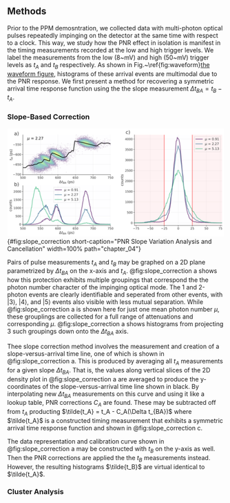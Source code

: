 ## Methods

<!-- In paper -->

Prior to the PPM demosntration, we collected data with multi-photon optical pulses repeatedly impinging on the detector at the same time with respect to a clock. This way, we study how the PNR effect in isolation is manifest in the timing measurements recorded at the low and high trigger levels. We label the measurements from the low (8~mV) and high (50~mV) trigger levels as $t_A$ and $t_B$ respectively. As shown in <span class="latex"> Fig.~\ref{fig:waveform}</span><span class="html">[the waveform figure](section_03_introduction.md#fig:waveform)</span>, histograms of these arrival events are multimodal due to the PNR response. We first present a method for recovering a symmetric arrival time response function using the the slope measurement $\Delta t_{BA} = t_B - t_A$. 

### Slope-Based Correction

![**PNR Slope Variation Analysis and Cancellation** a) 2D histogram of RF pulse measurements. Through graphing slope $\Delta t_{BA}$ on the x-axis and arrival time $t_A$ on the y-axis, a series of groupings are visible that identify the discrete photon numbers detected. ](./figs/slope_cancellation_light.svg){#fig:slope_correction short-caption="PNR Slope Variation Analysis and Cancellation" width=100% path="chapter_04"}


Pairs of pulse measurements $t_A$ and $t_B$ may be graphed on a 2D plane parametrized by  $\Delta t_{BA}$ on the x-axis and $t_A$. @fig:slope_correction a shows how this protection exhibits multiple groupings that correspond the the photon number character of the impinging optical mode. The 1 and 2-photon events are clearly identifiable and seperated from other events, with $|3\rangle$, $|4\rangle$, and $|5\rangle$ events also visible with less mutual separation. While @fig:slope_correction a is shown here for just one mean photon number $\mu$, these grouplings are collected for a full range of attenuations and corresponding $\mu$. @fig:slope_correction a shows histograms from projecting 3 such groupings down onto the $\Delta t_{BA}$ axis. 

Thee slope correction method involves the measurement and creation of a slope-versus-arrival time line, one of which is shown in @fig:slope_correction a. This is produced by averaging all $t_A$ measurements for a given slope $\Delta t_{BA}$. That is, the values along vertical slices of the 2D density plot in @fig:slope_correction a are averaged to produce the y-coordinates of the slope-versus-arrival time line shown in black. By interpolating new $\Delta t_{BA}$ measurements on this curve and using it like a lookup table, PNR corrections $C_A$ are found. These may be subtracted off from $t_A$ producting $\tilde{t_A} = t_A - C_A(\Delta t_{BA})$ where $\tilde{t_A}$ is a constructed timing measurement that exhibits a symmetric arrival time response function and shown in @fig:slope_correction c. 

The data representation and calibration curve shown in @fig:slope_correction a may be constructed with $t_B$ on the y-axis as well. Then the PNR corrections are applied the the $t_B$ measurements instead. However, the resulting histograms $\tilde{t_B}$ are virtual identical to $\tilde{t_A}$. 


### Cluster Analysis